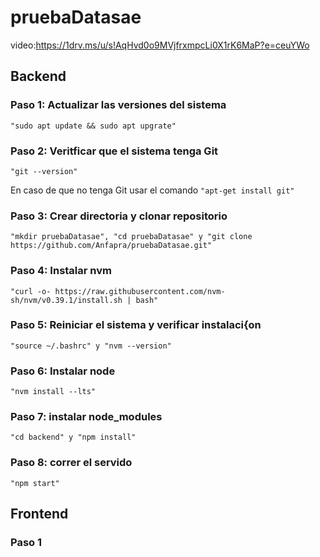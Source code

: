 # pruebaDatasae
video:https://1drv.ms/u/s!AqHvd0o9MVjfrxmpcLi0X1rK6MaP?e=ceuYWo

## Backend

### Paso 1: Actualizar las versiones del sistema
```"sudo apt update && sudo apt upgrate"```

### Paso 2: Veritficar que el sistema tenga Git
```"git --version"```

En caso de que no tenga Git usar el comando ```"apt-get install git"```

### Paso 3: Crear directoria y clonar repositorio
```"mkdir pruebaDatasae", "cd pruebaDatasae" y "git clone https://github.com/Anfapra/pruebaDatasae.git"```

### Paso 4: Instalar nvm
```"curl -o- https://raw.githubusercontent.com/nvm-sh/nvm/v0.39.1/install.sh | bash"```

### Paso 5: Reiniciar el sistema y verificar instalaci{on
```"source ~/.bashrc" y "nvm --version"```

### Paso 6: Instalar node
```"nvm install --lts"```

### Paso 7: instalar node_modules
```"cd backend" y "npm install"```

### Paso 8: correr el servido
```"npm start"```

## Frontend

### Paso 1
